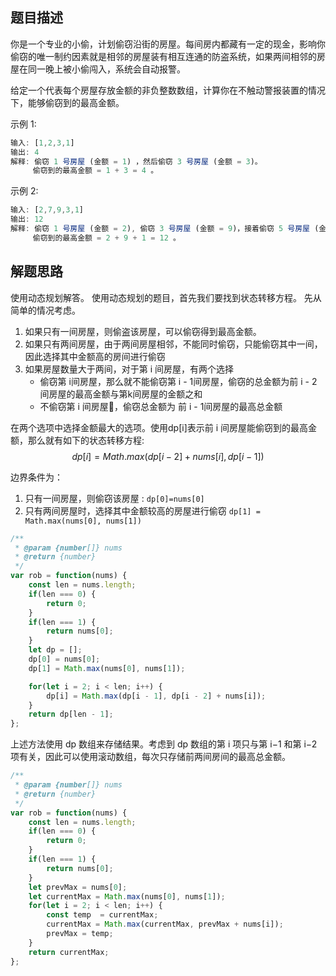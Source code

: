 ## 题目描述

你是一个专业的小偷，计划偷窃沿街的房屋。每间房内都藏有一定的现金，影响你偷窃的唯一制约因素就是相邻的房屋装有相互连通的防盗系统，如果两间相邻的房屋在同一晚上被小偷闯入，系统会自动报警。

给定一个代表每个房屋存放金额的非负整数数组，计算你在不触动警报装置的情况下，能够偷窃到的最高金额。

示例 1:
```js
输入: [1,2,3,1]
输出: 4
解释: 偷窃 1 号房屋 (金额 = 1) ，然后偷窃 3 号房屋 (金额 = 3)。
     偷窃到的最高金额 = 1 + 3 = 4 。
```
示例 2:
```js
输入: [2,7,9,3,1]
输出: 12
解释: 偷窃 1 号房屋 (金额 = 2), 偷窃 3 号房屋 (金额 = 9)，接着偷窃 5 号房屋 (金额 = 1)。
     偷窃到的最高金额 = 2 + 9 + 1 = 12 。
```
## 解题思路

使用动态规划解答。
使用动态规划的题目，首先我们要找到状态转移方程。
先从简单的情况考虑。
1. 如果只有一间房屋，则偷盗该房屋，可以偷窃得到最高金额。
2. 如果只有两间房屋，由于两间房屋相邻，不能同时偷窃，只能偷窃其中一间，因此选择其中金额高的房间进行偷窃
3. 如果房屋数量大于两间，对于第 i 间房屋，有两个选择
    - 偷窃第 i间房屋，那么就不能偷窃第 i - 1间房屋，偷窃的总金额为前 i - 2 间房屋的最高金额与第k间房屋的金额之和
    - 不偷窃第 i 间房屋，偷窃总金额为 前 i - 1间房屋的最高总金额

在两个选项中选择金额最大的选项。使用dp[i]表示前 i 间房屋能偷窃到的最高金额，那么就有如下的状态转移方程: $$ dp[i] = Math.max(dp[i - 2] + nums[i], dp[i - 1]) $$ 

边界条件为：
1. 只有一间房屋，则偷窃该房屋 : `dp[0]=nums[0]`
2. 只有两间房屋时，选择其中金额较高的房屋进行偷窃  `dp[1] = Math.max(nums[0], nums[1])`


```js
/**
 * @param {number[]} nums
 * @return {number}
 */
var rob = function(nums) {
    const len = nums.length;
    if(len === 0) {
        return 0;
    }
    if(len === 1) {
        return nums[0];
    }
    let dp = [];
    dp[0] = nums[0];
    dp[1] = Math.max(nums[0], nums[1]);

    for(let i = 2; i < len; i++) {
        dp[i] = Math.max(dp[i - 1], dp[i - 2] + nums[i]);
    }
    return dp[len - 1];
};
```
上述方法使用 dp 数组来存储结果。考虑到 dp 数组的第 i 项只与第 i−1 和第 i−2 项有关，因此可以使用滚动数组，每次只存储前两间房间的最高总金额。

```js
/**
 * @param {number[]} nums
 * @return {number}
 */
var rob = function(nums) {
    const len = nums.length;
    if(len === 0) {
        return 0;
    }
    if(len === 1) {
        return nums[0];
    }
    let prevMax = nums[0];
    let currentMax = Math.max(nums[0], nums[1]);
    for(let i = 2; i < len; i++) {
        const temp  = currentMax;
        currentMax = Math.max(currentMax, prevMax + nums[i]);
        prevMax = temp;
    }
    return currentMax;
};
```
